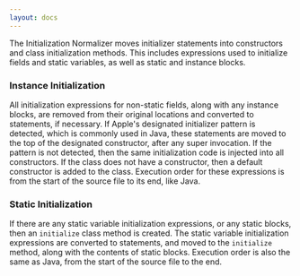```yaml
---
layout: docs
---
```


The Initialization Normalizer moves initializer statements into constructors and class initialization methods.  This includes expressions used to initialize fields and static variables, as well as static and instance blocks.  

### Instance Initialization

All initialization expressions for non-static fields, along with any instance blocks, are removed from their original locations and converted to statements, if necessary.  If Apple's designated initializer pattern is detected, which is commonly used in Java, these statements are moved to the top of the designated constructor, after any super invocation.  If the pattern is not detected, then the same initialization code is injected into all constructors.  If the class does not have a constructor, then a default constructor is added to the class.  Execution order for these expressions is from the start of the source file to its end, like Java.

### Static Initialization

If there are any static variable initialization expressions, or any static blocks, then an `initialize` class method is created.  The static variable initialization expressions are converted to statements, and moved to the `initialize` method, along with the contents of static blocks.  Execution order is also the same as Java, from the start of the source file to the end.
